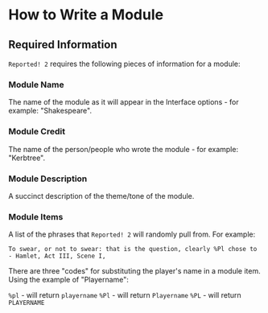 # How to Write a Module

## Required Information

`Reported! 2` requires the following pieces of information for a module:

### Module Name

The name of the module as it will appear in the Interface options - for example: "Shakespeare".

### Module Credit

The name of the person/people who wrote the module - for example: "Kerbtree".

### Module Description

A succinct description of the theme/tone of the module.

### Module Items

A list of the phrases that `Reported! 2` will randomly pull from. For example:

```
To swear, or not to swear: that is the question, clearly %Pl chose to - Hamlet, Act III, Scene I,
```

There are three "codes" for substituting the player's name in a module item. Using the example of "Playername":

`%pl` - will return `playername`
`%Pl` - will return `Playername`
`%PL` - will return `PLAYERNAME`
